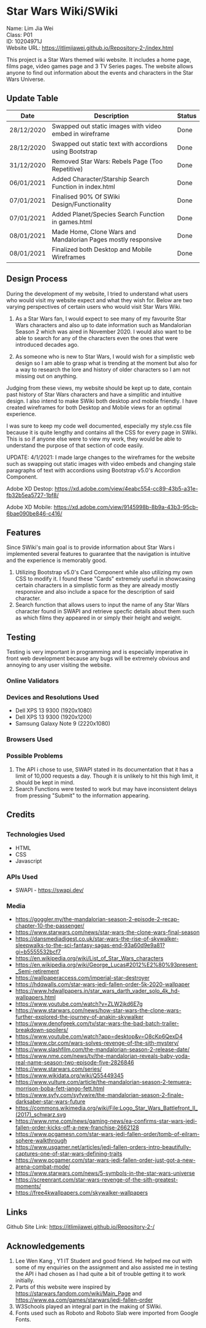 <h1>Star Wars Wiki/SWiki</h1>

Name: Lim Jia Wei<br>
Class: P01<br>
ID: 10204971J<br>
Website URL: https://itlimjiawei.github.io/Repository-2-/index.html<br>

This project is a Star Wars themed wiki website. It includes a home page, films page, video games page and 3 TV Series pages. The website allows anyone to find out information about the events and characters in the Star Wars Universe. 

<h2>Update Table</h2>

Date        | Description                                             | Status
----------- | ------------------------------------------------------  | ------
28/12/2020  | Swapped out static images with video embed in wireframe |  Done 
28/12/2020  | Swapped out static text with accordions using Bootstrap |  Done 
31/12/2020  | Removed Star Wars: Rebels Page (Too Repetitive)         |  Done 
06/01/2021  | Added Character/Starship Search Function in index.html  |  Done
07/01/2021  | Finalised 90% Of SWiki Design/Functionality             |  Done
07/01/2021  | Added Planet/Species Search Function in games.html      |  Done
08/01/2021  | Made Home, Clone Wars and Mandalorian Pages mostly responsive |  Done 
08/01/2021  | Finalized both Desktop and Mobile Wireframes            |  Done 

<h2>Design Process</h2>

During the development of my website, I tried to understand what users who would visit my website expect and what they wish for. Below are two varying perspectives of certain users who would visit Star Wars Wiki.

1. As a Star Wars fan, I would expect to see many of my favourite Star Wars characters and also up to date information such as Mandalorian Season 2 which was aired in November 2020. I would also want to be able to search for any of the characters even the ones that were introduced decades ago.

2. As someone who is new to Star Wars, I would wish for a simplistic web design so I am able to grasp what is trending at the moment but also for a way to research the lore and history of older characters so I am not missing out on anything. 

Judging from these views, my website should be kept up to date, contain past history of Star Wars characters and have a simplitic and intuitive design. I also intend to make SWiki both desktop and mobile friendly. I have created wireframes for both Desktop and Mobile views for an optimal experience. 

I was sure to keep my code well documented, especially my style.css file because it is quite lengthy and contains all the CSS for every page in SWiki. This is so if anyone else were to view my work, they would be able to understand the purpose of that section of code easily.


UPDATE: 4/1/2021: I made large changes to the wireframes for the website such as swapping out static images with video embeds and changing stale paragraphs of text with accordions using Bootstrap v5.0's Accordion Component.

Adobe XD Destop: https://xd.adobe.com/view/4eabc554-cc89-43b5-a31e-fb32b5ea5727-1bf8/

Adobe XD Mobile: https://xd.adobe.com/view/9145998b-8b9a-43b3-95cb-6bae090be846-c416/




<h2>Features</h2>

Since SWiki's main goal is to provide information about Star Wars i implemented several features to guarantee that the navigation is intuitive and the experience is memorably good.

1. Utilizing Bootstrap v5.0's Card Component while also utilizing my own CSS to modify it. I found these "Cards" extremely useful in showcasing certain characters in a simplistic form as they are already mostly responsive and also include a space for the description of said character.
2. Search function that allows users to input the name of any Star Wars character found in SWAPI and retrieve specfic details about them such as which films they appeared in or simply their height and weight.

<h2>Testing</h2>
Testing is very important in programming and is especially imperative in front web development because any bugs will be extremely obvious and annoying to any user visiting the website.

<h3>Online Validators</h3>




<h3>Devices and Resolutions Used</h3>

* Dell XPS 13 9300 (1920x1080)
* Dell XPS 13 9300 (1920x1200)
* Samsung Galaxy Note 9 (2220x1080)


<h3>Browsers Used<h3>


<h3>Possible Problems</h3>

1. The API i chose to use, SWAPI stated in its documentation that it has a limit of 10,000 requests a day. Though it is unlikely to hit this high limit, it should be kept in mind.
2. Search Functions were tested to work but may have inconsistent delays from pressing "Submit" to the information appearing.




<h2>Credits<h2>

<h3>Technologies Used</h3>

* HTML 
* CSS
* Javascript

<h3>APIs Used</h3>

* SWAPI - https://swapi.dev/

<h3>Media</h3>

* https://goggler.my/the-mandalorian-season-2-episode-2-recap-chapter-10-the-passenger/ 
* https://www.starwars.com/news/star-wars-the-clone-wars-final-season
* https://dansmediadigest.co.uk/star-wars-the-rise-of-skywalker-sleepwalks-to-the-sci-fantasy-sagas-end-93a60d9e9a81?gi=b5555532bcf7<br>
* https://en.wikipedia.org/wiki/List_of_Star_Wars_characters
* https://en.wikipedia.org/wiki/George_Lucas#2012%E2%80%93present:_Semi-retirement
* https://wallpaperaccess.com/imperial-star-destroyer
* https://hdqwalls.com/star-wars-jedi-fallen-order-5k-2020-wallpaper
* https://www.hdwallpapers.in/star_wars_darth_vader_solo_4k_hd-wallpapers.html
* https://www.youtube.com/watch?v=ZLW2jkd6E7g
* https://www.starwars.com/news/how-star-wars-the-clone-wars-further-explored-the-journey-of-anakin-skywalker
* https://www.denofgeek.com/tv/star-wars-the-bad-batch-trailer-breakdown-spoilers/
* https://www.youtube.com/watch?app=desktop&v=O8cKp6QexD4
* https://www.cbr.com/wars-solves-revenge-of-the-sith-mystery/
* https://www.slashfilm.com/the-mandalorian-season-2-release-date/
* https://www.nme.com/news/tv/the-mandalorian-reveals-baby-yoda-real-name-season-two-episode-five-2826846
* https://www.starwars.com/series/
* https://www.wikidata.org/wiki/Q55449345
* https://www.vulture.com/article/the-mandalorian-season-2-temuera-morrison-boba-fett-jango-fett.html
* https://www.syfy.com/syfywire/the-mandalorian-season-2-finale-darksaber-star-wars-future
* https://commons.wikimedia.org/wiki/File:Logo_Star_Wars_Battlefront_II_(2017)_schwarz.svg
* https://www.nme.com/news/gaming-news/ea-confirms-star-wars-jedi-fallen-order-kicks-off-a-new-franchise-2662128<br>
* https://www.pcgamesn.com/star-wars-jedi-fallen-order/tomb-of-eilram-sphere-walkthrough
* https://www.usgamer.net/articles/jedi-fallen-orders-intro-beautifully-captures-one-of-star-wars-defining-traits<br>
* https://www.pcgamer.com/star-wars-jedi-fallen-order-just-got-a-new-arena-combat-mode/
* https://www.starwars.com/news/5-symbols-in-the-star-wars-universe
* https://screenrant.com/star-wars-revenge-of-the-sith-greatest-moments/
* https://free4kwallpapers.com/skywalker-wallpapers


<h2>Links</h2>

Github Site Link: https://itlimjiawei.github.io/Repository-2-/

<h2>Acknowledgements</h2>

1. Lee Wen Kang , Y1 IT Student and good friend. He helped me out with some of my enquiries on the assignment and also assisted me in testing the API i had chosen as I had quite a bit of trouble getting it to work initially.
2. Parts of this website were inspired by https://starwars.fandom.com/wiki/Main_Page and https://www.ea.com/games/starwars/jedi-fallen-order
3. W3Schools played an integral part in the making of SWiki. 
4. Fonts used such as Roboto and Roboto Slab were imported from Google Fonts.